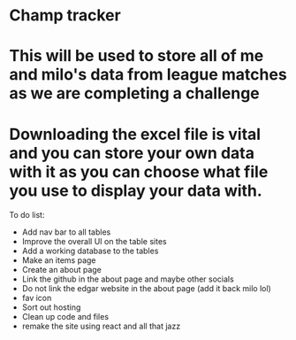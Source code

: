 # Champ tracker
# This will be used to store all of me and milo's data from league matches as we are completing a challenge 
# Downloading the excel file is vital and you can store your own data with it as you can choose what file you use to display your data with.

To do list:
- Add nav bar to all tables
- Improve the overall UI on the table sites
- Add a working database to the tables
- Make an items page
- Create an about page
- Link the github in the about page and maybe other socials
- Do not link the edgar website in the about page (add it back milo lol)
- fav icon
- Sort out hosting
- Clean up code and files
- remake the site using react and all that jazz
